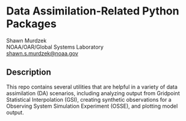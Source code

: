 
# Data Assimilation-Related Python Packages

Shawn Murdzek  
NOAA/OAR/Global Systems Laboratory  
shawn.s.murdzek@noaa.gov

## Description

This repo contains several utilities that are helpful in a variety of data assimilation (DA) scenarios, including analyzing output from Gridpoint Statistical Interpolation (GSI), creating synthetic observations for a Observing System Simulation Experiment (OSSE), and plotting model output.
